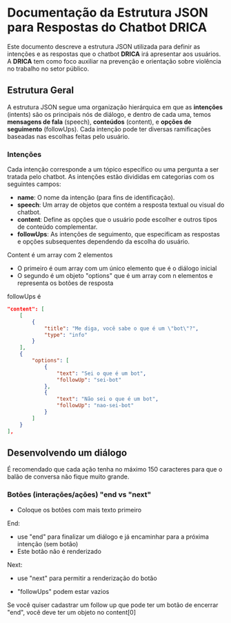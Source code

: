 # Documentação da Estrutura JSON para Respostas do Chatbot DRICA

Este documento descreve a estrutura JSON utilizada para definir as intenções e as respostas que o chatbot <strong>DRICA</strong> irá apresentar aos usuários. A <strong>DRICA</strong> tem como foco auxiliar na prevenção e orientação sobre violência no trabalho no setor público.

## Estrutura Geral
A estrutura JSON segue uma organização hierárquica em que as <strong>intenções</strong> (intents) são os
        principais nós de diálogo, e dentro de cada uma, temos <strong>mensagens de fala</strong> (speech),
        <strong>conteúdos</strong> (content), e <strong>opções de seguimento</strong> (followUps). Cada intenção pode
ter diversas ramificações baseadas nas escolhas feitas pelo usuário.

### Intenções
Cada intenção corresponde a um tópico específico ou uma pergunta a ser tratada pelo chatbot. As intenções estão
        divididas em categorias com os seguintes campos:
    <ul>
        <li><strong>name</strong>: O nome da intenção (para fins de identificação).</li>
        <li><strong>speech</strong>: Um array de objetos que contém a resposta textual ou visual do chatbot.</li>
        <li><strong>content</strong>: Define as opções que o usuário pode escolher e outros tipos de conteúdo
            complementar.</li>
        <li><strong>followUps</strong>: As intenções de seguimento, que especificam as respostas e opções subsequentes
            dependendo da escolha do usuário.</li>
    </ul>

Content é um array com 2 elementos
* O primeiro é oum array com um único elemento que é o diálogo inicial
* O segundo é um objeto "options" que é um array com n elementos e representa os botões de resposta


followUps é 



```json
"content": [
    [
        {
            "title": "Me diga, você sabe o que é um \"bot\"?",
            "type": "info"
        }
    ],
    {
        "options": [
            {
                "text": "Sei o que é um bot",
                "followUp": "sei-bot"
            },
            {
                "text": "Não sei o que é um bot",
                "followUp": "nao-sei-bot"
            }
        ]
    }
],
```


## Desenvolvendo um diálogo

É recomendado que cada ação tenha no máximo 150 caracteres para que o balão de conversa não fique muito grande.


### Botões (interações/ações) "end vs "next"

- Coloque os botões com mais texto primeiro

End:
- use "end" para finalizar um diálogo e já encaminhar para a próxima intenção (sem botão)
- Este botão não é renderizado

Next:
- use "next" para permitir a renderização do botão 

* "followUps" podem estar vazios

Se você quiser cadastrar um follow up que pode ter um botão de encerrar "end", você deve ter um objeto no content[0]

